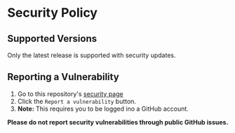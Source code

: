 # Security Policy

## Supported Versions

Only the latest release is supported with security updates.

## Reporting a Vulnerability

1. Go to this repository's [security page][secPageDef]
2. Click the `Report a vulnerability` button.
3. **Note:** This requires you to be logged ino a GitHub account.

**Please do not report security vulnerabilities through public GitHub issues.**

[secPageDef]: https://github.com/TerryEbdon/RSTS/security
